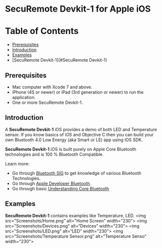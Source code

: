 # SecuRemote Devkit-1 for Apple iOS

# Table of Contents

- [Prerequisites](#prerequisites)
- [Introduction](#introduction)
- [Examples](#examples)
- [SecuRemote Devkit-1](#SecuRemote Devkit-1)

## Prerequisites

* Mac computer with Xcode 7 and above.
* iPhone (4S or newer) or iPad (3rd generation or newer) to run the application.
* One or more SecuRemote Devkit-1.

## Introduction

A **SecuRemote Devkit-1** iOS provides a demo of both LED and Temperature sensor. If you know basics of iOS and Objective C then you can build your own Bluetooth 4.0 Low Energy (aka Smart or LE) app using iOS SDK.

**SecuRemote Devkit-1** iOS is built purely on Apple Core Bluetooth technologies and is 100 % Bluetooth Compatible.

Learn more:

- Go through [Bluetooth SIG](https://www.bluetooth.com/develop-with-bluetooth) to get knowledge of various Bluetooth Technologies.
- Go through [Apple Developer Bluetooth](https://developer.apple.com/bluetooth).
- Go through basic [Understanding Core Bluetooth](http://www.raywenderlich.com/52080/introduction-core-bluetooth-building-heart-rate-monitor)

 
## Examples

**SecuRemote Devkit-1** contains examples like Temperature, LED.
<img src="Screenshots/Home.png” alt="Home Screen" width="230">
<img src="Screenshots/Devices.png” alt=“Devices” width="230">
<img src="Screenshots/LED.png” alt=“LED” width="230">
<img src="Screenshots/Temperature Sensor.png” alt="Temperature Senso" width="230">
